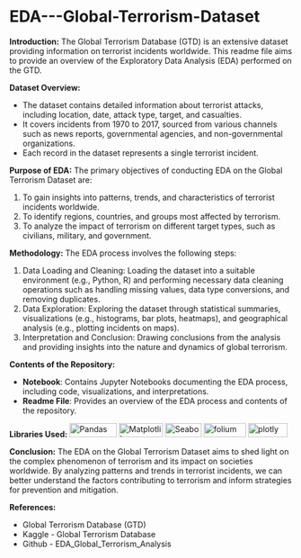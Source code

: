 # EDA---Global-Terrorism-Dataset

**Introduction:**
The Global Terrorism Database (GTD) is an extensive dataset providing information on terrorist incidents worldwide. This readme file aims to provide an overview of the Exploratory Data Analysis (EDA) performed on the GTD.

**Dataset Overview:**

*  The dataset contains detailed information about terrorist attacks, including location, date, attack type, target, and casualties.
*  It covers incidents from 1970 to 2017, sourced from various channels such as news reports, governmental agencies, and non-governmental organizations.
*  Each record in the dataset represents a single terrorist incident.

**Purpose of EDA:**
The primary objectives of conducting EDA on the Global Terrorism Dataset are:

1.  To gain insights into patterns, trends, and characteristics of terrorist incidents worldwide.
2.  To identify regions, countries, and groups most affected by terrorism.
3.  To analyze the impact of terrorism on different target types, such as civilians, military, and government.

**Methodology:**
The EDA process involves the following steps:

1.  Data Loading and Cleaning: Loading the dataset into a suitable environment (e.g., Python, R) and performing necessary data cleaning operations such as handling missing values, data type conversions, and removing duplicates.
2.  Data Exploration: Exploring the dataset through statistical summaries, visualizations (e.g., histograms, bar plots, heatmaps), and geographical analysis (e.g., plotting incidents on maps).
3.  Interpretation and Conclusion: Drawing conclusions from the analysis and providing insights into the nature and dynamics of global terrorism.

**Contents of the Repository:**

*  **Notebook**: Contains Jupyter Notebooks documenting the EDA process, including code, visualizations, and interpretations.
*  **Readme File**: Provides an overview of the EDA process and contents of the repository.

**Libraries Used:**
 <a href="https://pandas.pydata.org/" target="_blank"><img src="https://img.shields.io/badge/Pandas-black?style=flat-square&logo=Pandas&logoColor=white&link=https://pandas.pydata.org" alt="Pandas" width="84" height="25"></a>
<a href="https://matplotlib.org/" target="_blank"><img src="https://img.shields.io/badge/Matplotlib-afc6d3?style=flat-square&logo=matplotlib&logoColor=white&link=https://matplotlib.org/" alt="Matplotlib" width="78" height="25"></a>
<a href="https://seaborn.pydata.org/" target="_blank"><img src="https://img.shields.io/badge/Seaborn-7db0bc?style=flat-square&logo=seaborn&logoColor=white&link=https://seaborn.pydata.org/" alt="Seaborn" width="65" height="25"></a>
<a href="https://pypi.org/project/folium/" target="_blank"><img src="https://img.shields.io/badge/folium-00aa54?style=flat-square&logo=folium&logoColor=white&link=https://pypi.org/project/folium/" alt="folium" width="75" height="25"></a>
<a href="https://plotly.com/python/" target="_blank"><img src="https://img.shields.io/badge/plotly-black?style=flat-square&logo=plotly&logoColor=white&link=https://plotly.com/python/" alt="plotly" width="70" height="25"></a>

**Conclusion:**
The EDA on the Global Terrorism Dataset aims to shed light on the complex phenomenon of terrorism and its impact on societies worldwide. By analyzing patterns and trends in terrorist incidents, we can better understand the factors contributing to terrorism and inform strategies for prevention and mitigation.

**References:**

*  Global Terrorism Database (GTD)
*  Kaggle - Global Terrorism Database
*  Github - EDA_Global_Terrorism_Analysis
